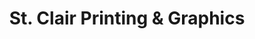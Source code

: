 ---
title: "St. Clair Printing & Graphics"
url: /toronto/st-clair-printing-and-graphics/
shop: copyshop
---
